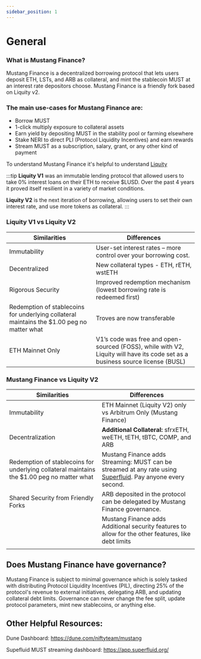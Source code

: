 ```yaml
---
sidebar_position: 1
---
```



# General

### What is Mustang Finance?
Mustang Finance is a decentralized borrowing protocol that lets users deposit ETH, LSTs, and ARB as collateral, and mint the stablecoin MUST at an interest rate depositors choose. Mustang Finance is a friendly fork based on Liquity v2.

### The main use-cases for Mustang Finance are:

- Borrow MUST
- 1-click multiply exposure to collateral assets
- Earn yield by depositing MUST in the stability pool or farming elsewhere
- Stake NERI to direct PLI (Protocol Liquidity Incentives) and earn rewards
- Stream MUST as a subscription, salary, grant, or any other kind of payment

To understand Mustang Finance it's helpful to understand [Liquity](https://www.liquity.org) 


:::tip
**Liquity V1** was an immutable lending protocol that allowed users to take 0% interest loans on their ETH to receive $LUSD. Over the past 4 years it proved itself resilient in a variety of market conditions.

**Liquity V2** is the next iteration of borrowing, allowing users to set their own interest rate, and use more tokens as collateral.
:::


### Liquity V1 vs Liquity V2
| Similarities | Differences  |
|--|--|
|Immutability  |  User-set interest rates – more control over your borrowing cost. |
|Decentralized| New collateral types - ETH, rETH, wstETH|
|Rigorous Security|Improved redemption mechanism (lowest borrowing rate is redeemed first)|
|Redemption of stablecoins for underlying collateral maintains the $1.00 peg no matter what| Troves are now transferable|
|ETH Mainnet Only|V1’s code was free and open-sourced (FOSS), while with V2, Liquity will have its code set as a business source license (BUSL)|

### Mustang Finance vs Liquity V2
| Similarities | Differences  |
|--|--|
| Immutability|ETH Mainnet (Liquity V2) only vs Arbitrum Only (Mustang Finance) |
|Decentralization| **Additional Collateral:** sfrxETH, weETH, tETH, tBTC, COMP, and ARB|
|Redemption of stablecoins for underlying collateral maintains the $1.00 peg no matter what| Mustang Finance adds Streaming: MUST can be streamed at any rate using  [Superfluid](https://www.superfluid.finance/). Pay anyone every second.|
|Shared Security from Friendly Forks |ARB deposited in the protocol can be delegated by Mustang Finance governance.|
||Mustang Finance adds Additional security features to allow for the other features, like debt limits|
|||\

## Does Mustang Finance have governance?
Mustang Finance is subject to minimal governance which is solely tasked with distributing Protocol Liquidity Incentives (PIL), directing 25% of the protocol's revenue to external initiatives, delegating ARB, and updating collateral debt limits. Governance can never change the fee split, update protocol parameters, mint new stablecoins, or anything else.


## Other Helpful Resources:

Dune Dashboard: https://dune.com/niftyteam/mustang

Supefluid MUST streaming dashboard: https://app.superfluid.org/


